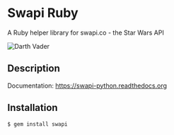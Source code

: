 Swapi Ruby
====

A Ruby helper library for swapi.co - the Star Wars API

![Darth Vader](http://3.bp.blogspot.com/-RA6aaFC4fPY/T91VeiHEK8I/AAAAAAAAAWo/M6drwtR73es/s1600/vader.jpg)

Description
-----------

Documentation: https://swapi-python.readthedocs.org

Installation
------------

``` console
$ gem install swapi
```
